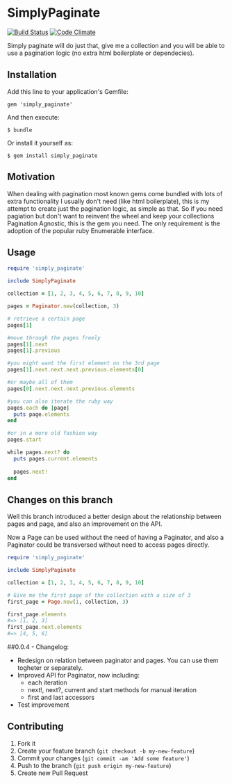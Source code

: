 # SimplyPaginate
[![Build Status](https://travis-ci.org/guiman/simply_paginate.png)](https://travis-ci.org/guiman/simply_paginate) [![Code Climate](https://codeclimate.com/github/guiman/simply_paginate.png)](https://codeclimate.com/github/guiman/simply_paginate)

Simply paginate will do just that, give me a collection and you will be able to use a pagination logic (no extra html boilerplate or dependecies).

## Installation

Add this line to your application's Gemfile:

    gem 'simply_paginate'

And then execute:

    $ bundle

Or install it yourself as:

    $ gem install simply_paginate

## Motivation
When dealing with pagination most known gems come bundled with lots of extra functionality I usually don't need (like html boilerplate), this is my attempt to create just the pagination logic, as simple as that.
So if you need pagiation but don't want to reinvent the wheel and keep your collections Pagination Agnostic, this is the gem you need. The only
requirement is the adoption of the popular ruby Enumerable interface.

## Usage

```ruby
require 'simply_paginate'

include SimplyPaginate

collection = [1, 2, 3, 4, 5, 6, 7, 8, 9, 10]

pages = Paginator.new(collection, 3)

# retrieve a certain page
pages[1]

#move through the pages freely
pages[1].next
pages[1].previous

#you might want the first element on the 3rd page
pages[1].next.next.next.previous.elements[0]

#or maybe all of them
pages[0].next.next.next.previous.elements

#you can also iterate the ruby way
pages.each do |page|
  puts page.elements
end

#or in a more old fashion way
pages.start

while pages.next? do
  puts pages.current.elements
  
  pages.next!
end
```

## Changes on this branch
Well this branch introduced a better design about the relationship between pages and page, and also
an improvement on the API.

Now a Page can be used without the need of having a Paginator, and also a Paginator could be transversed
without need to access pages directly.

```ruby
require 'simply_paginate'

include SimplyPaginate

collection = [1, 2, 3, 4, 5, 6, 7, 8, 9, 10]

# Give me the first page of the collection with a size of 3
first_page = Page.new(1, collection, 3)

first_page.elements
#=> [1, 2, 3]
first_page.next.elements
#=> [4, 5, 6]
```
##0.0.4 - Changelog:

* Redesign on relation between paginator and pages. You can use them togheter or separately.
* Improved API for Paginator, now including:
  * each iteration
  * next!, next?, current and start methods for manual iteration
  * first and last accessors
* Test improvement
 
## Contributing

1. Fork it
2. Create your feature branch (`git checkout -b my-new-feature`)
3. Commit your changes (`git commit -am 'Add some feature'`)
4. Push to the branch (`git push origin my-new-feature`)
5. Create new Pull Request
